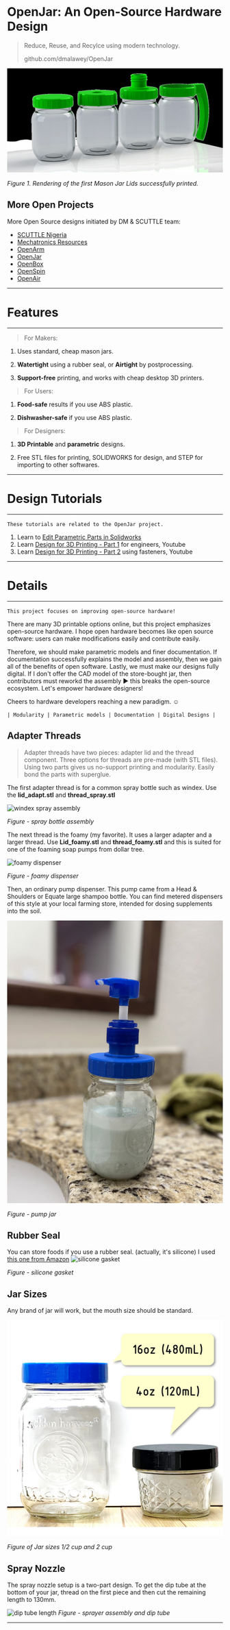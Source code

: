 # OpenJar: An Open-Source Hardware Design

> Reduce, Reuse, and Recylce using modern technology.
> 
> github.com/dmalawey/OpenJar

![Design render](img/rend_jarsArray.jpg ':class=image-25')

_Figure 1. Rendering of the first Mason Jar Lids successfully printed._

## More Open Projects
More Open Source designs initiated by DM & SCUTTLE team:
* [SCUTTLE Nigeria](https://bit.ly/scuttleNigeria1)
* [Mechatronics Resources](https://bit.ly/openmechatronics)
* [OpenArm](https://bit.ly/openarm)
* [OpenJar](https://bit.ly/openjarproject_v1)
* [OpenBox](https://bit.ly/openboxproject)
* [OpenSpin](https:/bit.ly/openspinproject)
* [OpenAir](https://bit.ly/openairproject)

---
# Features
---

> For Makers:

1. Uses standard, cheap mason jars.

2. **Watertight** using a rubber seal, or **Airtight** by postprocessing.

3. **Support-free** printing, and works with cheap desktop 3D printers.

> For Users:

1. **Food-safe** results if you use ABS plastic.

2. **Dishwasher-safe** if you use ABS plastic.

> For Designers:

1. **3D Printable** and **parametric** designs.

2. Free STL files for printing, SOLIDWORKS for design, and STEP for importing to other softwares.

---
# Design Tutorials
---

```
These tutorials are related to the OpenJar project.
```
1. Learn to [Edit Parametric Parts in Solidworks](https://grabcad.com/tutorials/how-to-edit-parametric-parts-solidworks)
2. Learn [Design for 3D Printing - Part 1](https://youtu.be/HYnm2MD0Nks) for engineers, Youtube
3. Learn [Design for 3D Printing - Part 2](https://youtu.be/LMyhFwJscI0) using fasteners, Youtube

---
# Details
---

```
This project focuses on improving open-source hardware!
```

There are many 3D printable options online, but this project emphasizes open-source hardware.  I hope open hardware becomes like open source software: users can make modifications easily and contribute easily.

Therefore, we should make parametric models and finer documentation.  If documentation successfully explains the model and assembly, then we gain all of the benefits of open software. Lastly, we must make our designs fully digital. If I don't offer the CAD model of the store-bought jar, then contributors must reworkd the assembly ► this breaks the open-source ecosystem. Let's empower hardware designers! 

Cheers to hardware developers reaching a new paradigm. ☺

```
| Modularity | Parametric models | Documentation | Digital Designs | 
```

## Adapter Threads <br>


>Adapter threads have two pieces: adapter lid and the thread component.  Three options for threads are pre-made (with STL files).  Using two parts gives us no-support printing and modularity.  Easily bond the parts with superglue.


The first adapter thread is for a common spray bottle such as windex.  Use the **lid_adapt.stl** and **thread_spray.stl**

![windex spray assembly](https://d2t1xqejof9utc.cloudfront.net/screenshots/pics/5d5ee6d4e2c91ff5ddf7f72ecf03dda1/large.jpg ':class=image-25')

_Figure - spray bottle assembly_

The next thread is the foamy (my favorite).  It uses a larger adapter and a larger thread. Use **Lid_foamy.stl** and **thread_foamy.stl** and this is suited for one of the foaming soap pumps from dollar tree.

![foamy dispenser](https://d2t1xqejof9utc.cloudfront.net/screenshots/pics/0e301b40c55337cb42571cf4b019824a/large.jpg ':class=image-25')

_Figure - foamy dispenser_

Then, an ordinary pump dispenser.  This pump came from a Head & Shoulders or Equate large shampoo bottle.  You can find metered dispensers of this style at your local farming store, intended for dosing supplements into the soil.

![pump dispenser](img/img_pumpJar.jpg ':class=image-25')

_Figure - pump jar_


## Rubber Seal <br>

You can store foods if you use a rubber seal. (actually, it's silicone)  I used [this one from Amazon](https://www.amazon.com/gp/product/B07TY28LZV/ref=ppx_yo_dt_b_search_asin_title?ie=UTF8&psc=1)
![silicone gasket](https://d2t1xqejof9utc.cloudfront.net/screenshots/pics/4ef7b5d7b7dfd6a7d94dbe8c128466e2/large.jpg)

_Figure - silicone gasket_

## Jar Sizes


Any brand of jar will work, but the mouth size should be standard.

![jar sizes](img/img_jarSizes.jpg ':class=image-25')

_Figure of Jar sizes 1/2 cup and 2 cup_


## Spray Nozzle


The spray nozzle setup is a two-part design.  To get the dip tube at the bottom of your jar, thread on the first piece and then cut the remaining length to 130mm.

![dip tube length](https://d2t1xqejof9utc.cloudfront.net/screenshots/pics/1789e0103e3ff3923c5b252176b52948/original.jpg)
_Figure - sprayer assembly and dip tube_

---
